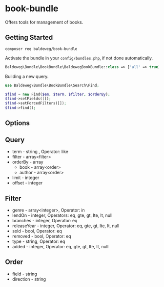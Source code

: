 # book-bundle

Offers tools for management of books.

## Getting Started

```shell
composer req baldeweg/book-bundle
```

Activate the bundle in your `config/bundles.php`, if not done automatically.

```php
Baldeweg\Bundle\BookBundle\BaldewegBookBundle::class => ['all' => true],
```

Building a new query.

```php
use Baldeweg\Bundle\BookBundle\Search\Find;

$find = new Find($em, $term, $filter, $orderBy);
$find->setFields([]);
$find->setForcedFilters([]);
$find->find();
```

## Options

## Query

- term - string , Operator: like
- filter - array\<filter\>
- orderBy - array
  - book - array\<order\>
  - author - array\<order\>
- limit - integer
- offset - integer

## Filter

- genre - array\<integer\>, Operator: in
- lendOn - integer, Operators: eq, gte, gt, lte, lt, null
- branches - integer, Operator: eq
- releaseYear - integer, Operator: eq, gte, gt, lte, lt, null
- sold - bool, Operator: eq
- removed - bool, Operator: eq
- type - string, Operator: eq
- added - integer, Operator: eq, gte, gt, lte, lt, null

## Order

- field - string
- direction - string
